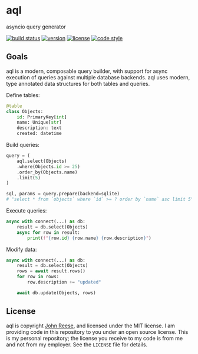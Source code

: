 aql
===

asyncio query generator

[![build status](https://travis-ci.org/jreese/aql.svg?branch=master)](https://travis-ci.org/jreese/aql)
[![version](https://img.shields.io/pypi/v/aql.svg)](https://pypi.org/project/aql)
[![license](https://img.shields.io/pypi/l/aql.svg)](https://github.com/jreese/aql/blob/master/LICENSE)
[![code style](https://img.shields.io/badge/code%20style-black-000000.svg)](https://github.com/ambv/black)


Goals
-----

aql is a modern, composable query builder, with support for async execution of 
queries against multiple database backends.  aql uses modern, type annotated
data structures for both tables and queries.

Define tables:

```python
@table
class Objects:
    id: PrimaryKey[int]
    name: Unique[str]
    description: text
    created: datetime
```

Build queries:

```python
query = (
    aql.select(Objects)
    .where(Objects.id >= 25)
    .order_by(Objects.name)
    .limit(5)
)

sql, params = query.prepare(backend=sqlite)
# "select * from `objects` where `id` >= ? order by `name` asc limit 5", (25)
```

Execute queries:

```python
async with connect(...) as db:
    result = db.select(Objects)
    async for row in result:
        print(f"{row.id} {row.name} {row.description}")
```

Modify data:

```python
async with connect(...) as db:
    result = db.select(Objects)
    rows = await result.rows()
    for row in rows:
        row.description += "updated"

    await db.update(Objects, rows)
```


License
-------

aql is copyright [John Reese](https://jreese.sh), and licensed under
the MIT license.  I am providing code in this repository to you under an open
source license.  This is my personal repository; the license you receive to
my code is from me and not from my employer. See the `LICENSE` file for details.
